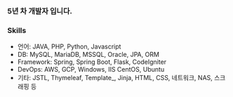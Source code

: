 ### 5년 차 개발자 입니다.         

### Skills

- 언어: JAVA, PHP, Python, Javascript
- DB: MySQL, MariaDB, MSSQL, Oracle, JPA, ORM
- Framework: Spring, Spring Boot, Flask, CodeIgniter
- DevOps: AWS, GCP, Windows, IIS CentOS, Ubuntu
- 기타: JSTL, Thymeleaf, Template_, Jinja, HTML, CSS, 네트워크, NAS, 스크래핑 등
